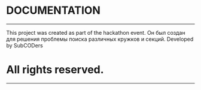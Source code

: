 DOCUMENTATION
===

------
This project was created as part of the hackathon event. Он был создан для решения проблемы поиска различных кружков и секций. Developed by SubCODers

All rights reserved.
===

------

